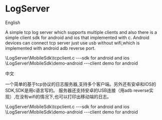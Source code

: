 # LogServer 

English

A simple tcp log server which supports multiple clients 
and also there is a simple client sdk for android and ios that implemented with c.
Android devices can connect tcp server just use usb without wifi,which is implemented with android adb reverse port.

\LogServer\MobileSdk\tcpclient.c    ---sdk for android and ios 
\LogServer\MobileSdk\demo-android   ---client demo for android

中文

一个简单的基于tcp协议的日志服务器,支持多个客户端。另外还有安卓和IOS的SDK,SDK是用c语言写的。
服务器还支持安卓的USB连接（用adb reverse实现）,在没有wifi的情况下,也可以打印出移动端的日志。


\LogServer\MobileSdk\tcpclient.c    ---sdk for android and ios 
\LogServer\MobileSdk\demo-android   ---client demo for android
